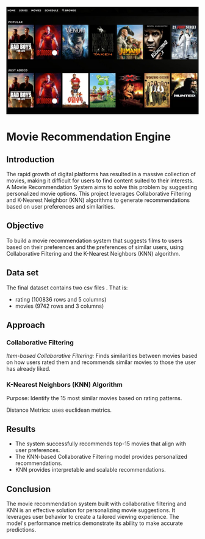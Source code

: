 ![alt text ](https://github.com/mayanktiwari-cpu/Data_science_project/blob/46f41d544a6faec719b96eb750fc7de84fb36379/Movie%20Recommendation%20Engine/stars-movies-1200x670-1.jpg)

# Movie Recommendation Engine
## Introduction 
The rapid growth of digital platforms has resulted in a massive collection of movies, making it difficult for users to find content suited to their interests. A Movie Recommendation System aims to solve this problem by suggesting personalized movie options. This project leverages Collaborative Filtering and K-Nearest Neighbor (KNN) algorithms to generate recommendations based on user preferences and similarities.

## Objective
To build a movie recommendation system that suggests films to users based on their preferences and the preferences of similar users, using Collaborative Filtering and the K-Nearest Neighbors (KNN) algorithm.
## Data set

The final dataset contains two csv files . That is:
- rating (100836 rows and 5 columns)
- movies (9742 rows and 3 columns)

## Approach
### Collaborative Filtering
*Item-based Collaborative Filtering:* 
Finds similarities between movies based on how users rated them and recommends similar movies to those the user has already liked.

### K-Nearest Neighbors (KNN) Algorithm

Purpose: Identify the 15 most similar movies based on rating patterns.

Distance Metrics:  uses euclidean metrics.

## Results

- The system successfully recommends top-15 movies that align with user preferences.
- The KNN-based Collaborative Filtering model provides personalized recommendations.
- KNN provides interpretable and scalable recommendations.

## Conclusion

The movie recommendation system built with collaborative filtering and KNN is an effective solution for personalizing movie suggestions. It leverages user behavior to create a tailored viewing experience. The model's performance metrics demonstrate its ability to make accurate predictions. 

